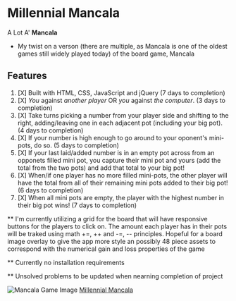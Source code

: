 # Millennial Mancala
A Lot A' **Mancala** 
  - My twist on a verson (there are multiple, as Mancala is one of the oldest games still widely played today) of the board game, Mancala

## Features
1. [X] Built with HTML, CSS, JavaScript and jQuery (7 days to completion)
2. [X] *You* against *another player* OR *you* against *the computer*. (3 days to completion)
3. [X] Take turns picking a number from your player side and shifting to the right, adding/leaving one in each adjacent pot (including your big pot). (4 days to completion)
4. [X] If your number is high enough to go around to your oponent's mini-pots, do so. (5 days to completion)
5. [X] If your last laid/added number is in an empty pot across from an opponets filled mini pot, you capture their mini pot and yours (add the total from the two pots) and add that total to your big pot!
6. [X] When/if one player has no more filled mini-pots, the other player will have the total from all of their remaining mini pots added to their big pot! (6 days to completion)
7. [X] When all mini pots are empty, the player with the highest number in their big pot wins! (7 days to completion)

** I'm currently utilizing a grid for the board that will have responsive buttons for the players to click on. The amount each player has in their pots will be traked using math +=, ++ and -=, -- principles. Hopeful for a board image overlay to give the app more style an possibly 48 piece assets to correspond with the numerical gain and loss properties of the game

** Currently no installation requirements

** Unsolved problems to be updated when nearning completion of project

![Mancala Game Image](http://www.adrcrafts.com/wp-content/uploads/2018/06/Mancala-boardclassic-wooden-toyplay-woodenwooden-game-7.jpg)
[Millennial Mancala](https://drewdevero.github.io/Millennial-Mancala)

